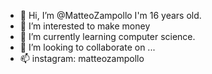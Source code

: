 - 👋 Hi, I’m @MatteoZampollo I'm 16 years old. 
- 👀 I’m interested to make money 
- 🌱 I’m currently learning computer science.
- 💞️ I’m looking to collaborate on ...
- 📫 instagram: matteozampollo

<!---
MatteoZampollo/MatteoZampollo is a ✨ special ✨ repository because its `README.md` (this file) appears on your GitHub profile.
You can click the Preview link to take a look at your changes.
--->

